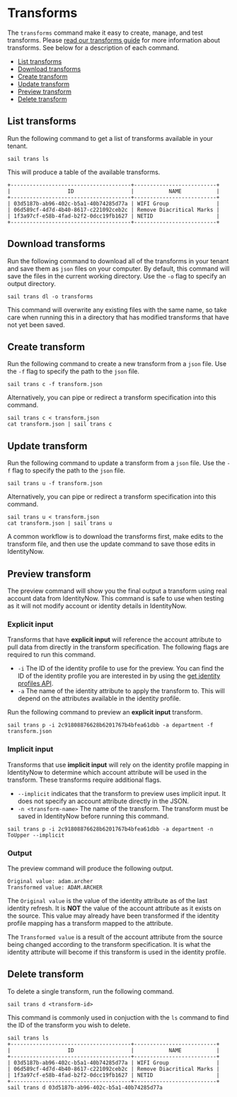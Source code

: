 # Transforms

The `transforms` command make it easy to create, manage, and test transforms.  Please [read our transforms guide](https://developer.sailpoint.com/idn/docs/transforms) for more information about transforms.  See below for a description of each command.

- [List transforms](#list-transforms)
- [Download transforms](#download-transforms)
- [Create transform](#create-transform)
- [Update transform](#update-transform)
- [Preview transform](#preview-transform)
- [Delete transform](#delete-transform)

## List transforms

Run the following command to get a list of transforms available in your tenant.

```shell
sail trans ls
```

This will produce a table of the available transforms.

```shell
+--------------------------------------+--------------------------+
|                  ID                  |           NAME           |
+--------------------------------------+--------------------------+
| 03d5187b-ab96-402c-b5a1-40b74285d77a | WIFI Group               |
| 06d589cf-4d7d-4b40-8617-c221092ceb2c | Remove Diacritical Marks |
| 1f3a97cf-e58b-4fad-b2f2-0dcc19fb1627 | NETID                    |
+--------------------------------------+--------------------------+
```

## Download transforms

Run the following command to download all of the transforms in your tenant and save them as `json` files on your computer.  By default, this command will save the files in the current working directory.  Use the `-o` flag to specify an output directory.

```shell
sail trans dl -o transforms
```

This command will overwrite any existing files with the same name, so take care when running this in a directory that has modified transforms that have not yet been saved.

## Create transform

Run the following command to create a new transform from a `json` file.  Use the `-f` flag to specify the path to the `json` file.

```shell
sail trans c -f transform.json
```

Alternatively, you can pipe or redirect a transform specification into this command.

```shell
sail trans c < transform.json
cat transform.json | sail trans c
```

## Update transform

Run the following command to update a transform from a `json` file.  Use the `-f` flag to specify the path to the `json` file.

```shell
sail trans u -f transform.json
```

Alternatively, you can pipe or redirect a transform specification into this command.

```shell
sail trans u < transform.json
cat transform.json | sail trans u
```

A common workflow is to download the transforms first, make edits to the transform file, and then use the update command to save those edits in IdentityNow.

## Preview transform

The preview command will show you the final output a transform using real account data from IdentityNow.  This command is safe to use when testing as it will not modify account or identity details in IdentityNow.

### Explicit input

Transforms that have **explicit input** will reference the account attribute to pull data from directly in the transform specification.  The following flags are required to run this command.

- `-i` The ID of the identity profile to use for the preview.  You can find the ID of the identity profile you are interested in by using the [get identity profiles API](https://developer.sailpoint.com/idn/api/v3/list-identity-profiles).
- `-a` The name of the identity attribute to apply the transform to.  This will depend on the attributes available in the identity profile.

Run the following command to preview an **explicit input** transform.

```shell
sail trans p -i 2c91808876628b6201767b4bfea61dbb -a department -f transform.json
```

### Implicit input

Transforms that use **implicit input** will rely on the identity profile mapping in IdentityNow to determine which account attribute will be used in the transform.  These transforms require additional flags.

- `--implicit` indicates that the transform to preview uses implicit input.  It does not specify an account attribute directly in the JSON.
- `-n <transform-name>` The name of the transform.  The transform must be saved in IdentityNow before running this command.

```shell
sail trans p -i 2c91808876628b6201767b4bfea61dbb -a department -n ToUpper --implicit
```

### Output

The preview command will produce the following output.

```shell
Original value: adam.archer
Transformed value: ADAM.ARCHER
```

The `Original value` is the value of the identity attribute as of the last identity refresh.  It is **NOT** the value of the account attribute as it exists on the source.  This value may already have been transformed if the identity profile mapping has a transform mapped to the attribute.

The `Transformed value` is a result of the account attribute from the source being changed according to the transform specification.  It is what the identity attribute will become if this transform is used in the identity profile.

## Delete transform

To delete a single transform, run the following command.

```shell
sail trans d <transform-id>
```

This command is commonly used in conjuction with the `ls` command to find the ID of the transform you wish to delete.

```shell
sail trans ls
+--------------------------------------+--------------------------+
|                  ID                  |           NAME           |
+--------------------------------------+--------------------------+
| 03d5187b-ab96-402c-b5a1-40b74285d77a | WIFI Group               |
| 06d589cf-4d7d-4b40-8617-c221092ceb2c | Remove Diacritical Marks |
| 1f3a97cf-e58b-4fad-b2f2-0dcc19fb1627 | NETID                    |
+--------------------------------------+--------------------------+
sail trans d 03d5187b-ab96-402c-b5a1-40b74285d77a
```
